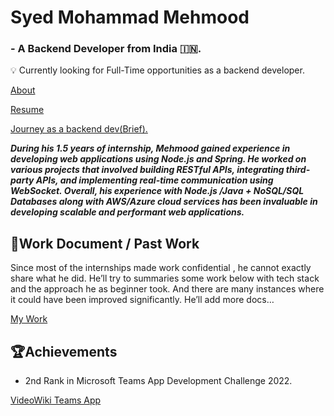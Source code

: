 # Syed Mohammad Mehmood

### - A Backend Developer from India 🇮🇳.

<aside>
💡 Currently looking for Full-Time opportunities as a backend developer.

</aside>

[About ](https://syedmehmood.notion.site/About-1e10f6e838b84e139b366d50d3420360?pvs=4)

[Resume](Syed%20Mohammad%20Mehmood%20bb6a438dea8e46258faab55bed78b2ba/Resume%20243ff767bd864b79909506fa5b5c2e61.md)

[Journey as a backend dev(Brief).](Syed%20Mohammad%20Mehmood%20bb6a438dea8e46258faab55bed78b2ba/Journey%20as%20a%20backend%20dev(Brief)%205f50a4df0a834de08db96b09c724318f.md)

***During his 1.5 years of internship, Mehmood gained experience in developing web applications using Node.js and Spring. He worked on various projects that involved building RESTful APIs, integrating third-party APIs, and implementing real-time communication using WebSocket. Overall, his experience with Node.js /Java + NoSQL/SQL Databases along with AWS/Azure cloud services has been invaluable in developing scalable and performant web applications.***

## 💼Work Document / Past Work

Since most of the internships made work confidential , he cannot exactly share what he did. He’ll try to summaries some work below with tech stack and the approach he as beginner took. And there are many instances where it could have been improved significantly. He’ll add more docs…

[My Work](Syed%20Mohammad%20Mehmood%20bb6a438dea8e46258faab55bed78b2ba/My%20Work%2046022a3012ee4464851315d24aed9777.csv)

## 🏆Achievements

- 2nd Rank in Microsoft Teams App Development Challenge 2022.

[VideoWiki Teams App](https://devpost.com/software/videowiki-teams-app)
